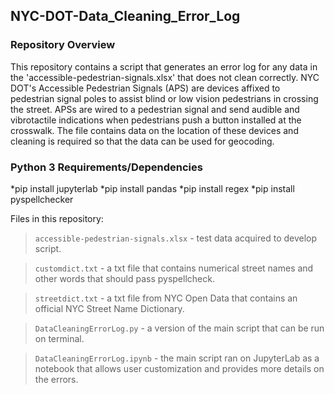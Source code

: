 ## NYC-DOT-Data_Cleaning_Error_Log
 
### Repository Overview

This repository contains a script that generates an error log for any data in the 'accessible-pedestrian-signals.xlsx' that does not clean correctly. NYC DOT's Accessible Pedestrian Signals (APS) are devices affixed to pedestrian signal poles to assist blind or low vision pedestrians in crossing the street. APSs are wired to a pedestrian signal and send audible and vibrotactile indications when pedestrians push a button installed at the crosswalk. The file contains data on the location of these devices and cleaning is required so that the data can be used for geocoding.

### Python 3 Requirements/Dependencies
*pip install jupyterlab
*pip install pandas
*pip install regex
*pip install pyspellchecker

Files in this repository:

> `accessible-pedestrian-signals.xlsx` - test data acquired to develop script.

> `customdict.txt` - a txt file that contains numerical street names and other words that should pass  pyspellcheck.

> `streetdict.txt` - a txt file from NYC Open Data that contains an official NYC Street Name Dictionary.

> `DataCleaningErrorLog.py` - a version of the main script that can be run on terminal.

> `DataCleaningErrorLog.ipynb` - the main script ran on JupyterLab as a notebook that allows user customization and provides more details on the errors. 

